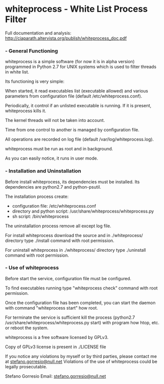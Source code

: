 # whiteprocess - White List Process Filter


Full documentation and analysis:   http://ciaparath.altervista.org/publish/whiteprocess_doc.pdf



### - General Functioning

whiteprocess is a simple software (for now it is in alpha version) programmed in Python 2.7 for UNIX systems which is used to filter threads in white list.


Its functioning is very simple:

When started, it read executables list (executable allowed) and various parameters from configuration file (default /etc/whiteprocess.conf).

Periodically, it control if an unlisted executable is running. If it is present, whiteprocess kills it.

The kernel threads will not be taken into account.

Time from one control to another is managed by configuration file.

All operations are recorded on log file (default /var/log/whiteprocess.log).

whiteprocess must be run as root and in background.

As you can easily notice, it runs in user mode.




### - Installation and Uninstallation

Before install whiteprocess, its dependencies must be installed.
Its dependencies are python2.7 and python-psutil.

The installation process create:
 - configuration file: /etc/whiteprocess.conf
 - directory and python script: /usr/share/whiteprocess/whiteprocess.py
 - sh script: /bin/whiteprocess

The uninstallation process remove all except log file.


For install whiteprocess download the source and in ./whiteprocess/ directory type ./install command with root permission.

For uninstall whiteprocess in ./whiteprocess/ directory type ./uninstall command with root permission.




### - Use of whiteprocess

Before start the service, configuration file must be configured.

To find executables running type "whiteprocess check" command with root permission.

Once the configuration file has been completed, you can start the daemon
with command "whiteprocess start" how root.

For terminate the service is sufficient kill the process (python2.7 /usr/share/whiteprocess/whiteprocess.py start) with program how htop, etc. or reboot the system.





whiteprocess is a free software licensed by GPLv3.

Copy of GPLv3 license is present in ./LICENSE file


If you notice any violations by myself or by third parties, please contact me at stefano.gorresio@null.net
Violations of the use of whiteprocess could be legally prosecutable.



Stefano Gorresio
Email: stefano.gorresio@null.net
